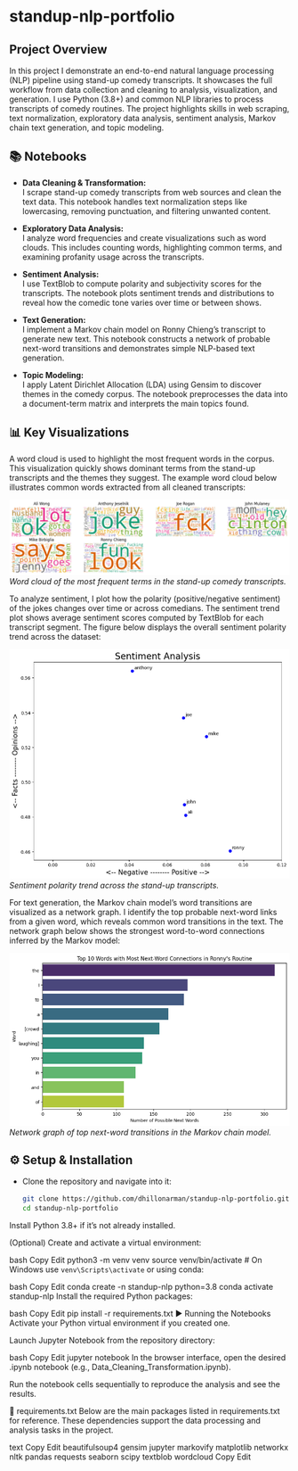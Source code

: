 # standup-nlp-portfolio

## Project Overview

In this project I demonstrate an end-to-end natural language processing (NLP) pipeline using stand-up comedy transcripts. It showcases the full workflow from data collection and cleaning to analysis, visualization, and generation. I use Python (3.8+) and common NLP libraries to process transcripts of comedy routines. The project highlights skills in web scraping, text normalization, exploratory data analysis, sentiment analysis, Markov chain text generation, and topic modeling.

## 📚 Notebooks

- **Data Cleaning & Transformation:**  
  I scrape stand-up comedy transcripts from web sources and clean the text data. This notebook handles text normalization steps like lowercasing, removing punctuation, and filtering unwanted content.

- **Exploratory Data Analysis:**  
  I analyze word frequencies and create visualizations such as word clouds. This includes counting words, highlighting common terms, and examining profanity usage across the transcripts.

- **Sentiment Analysis:**  
  I use TextBlob to compute polarity and subjectivity scores for the transcripts. The notebook plots sentiment trends and distributions to reveal how the comedic tone varies over time or between shows.

- **Text Generation:**  
  I implement a Markov chain model on Ronny Chieng’s transcript to generate new text. This notebook constructs a network of probable next-word transitions and demonstrates simple NLP-based text generation.

- **Topic Modeling:**  
  I apply Latent Dirichlet Allocation (LDA) using Gensim to discover themes in the comedy corpus. The notebook preprocesses the data into a document-term matrix and interprets the main topics found.

## 📊 Key Visualizations

A word cloud is used to highlight the most frequent words in the corpus. This visualization quickly shows dominant terms from the stand-up transcripts and the themes they suggest. The example word cloud below illustrates common words extracted from all cleaned transcripts:

![Word Cloud Example](images/wordcloud_example.png)  
*Word cloud of the most frequent terms in the stand-up comedy transcripts.*

To analyze sentiment, I plot how the polarity (positive/negative sentiment) of the jokes changes over time or across comedians. The sentiment trend plot shows average sentiment scores computed by TextBlob for each transcript segment. The figure below displays the overall sentiment polarity trend across the dataset:

![Sentiment Trend](images/sentiment_trend.png)  
*Sentiment polarity trend across the stand-up transcripts.*

For text generation, the Markov chain model’s word transitions are visualized as a network graph. I identify the top probable next-word links from a given word, which reveals common word transitions in the text. The network graph below shows the strongest word-to-word connections inferred by the Markov model:

![Markov Chain Network](images/markov_connections.png)  
*Network graph of top next-word transitions in the Markov chain model.*

## ⚙️ Setup & Installation

- Clone the repository and navigate into it:  
  ```bash
  git clone https://github.com/dhillonarman/standup-nlp-portfolio.git
  cd standup-nlp-portfolio
Install Python 3.8+ if it’s not already installed.

(Optional) Create and activate a virtual environment:

bash
Copy
Edit
python3 -m venv venv
source venv/bin/activate   # On Windows use `venv\Scripts\activate`
or using conda:

bash
Copy
Edit
conda create -n standup-nlp python=3.8
conda activate standup-nlp
Install the required Python packages:

bash
Copy
Edit
pip install -r requirements.txt
▶️ Running the Notebooks
Activate your Python virtual environment if you created one.

Launch Jupyter Notebook from the repository directory:

bash
Copy
Edit
jupyter notebook
In the browser interface, open the desired .ipynb notebook (e.g., Data_Cleaning_Transformation.ipynb).

Run the notebook cells sequentially to reproduce the analysis and see the results.

📜 requirements.txt
Below are the main packages listed in requirements.txt for reference. These dependencies support the data processing and analysis tasks in the project.

text
Copy
Edit
beautifulsoup4
gensim
jupyter
markovify
matplotlib
networkx
nltk
pandas
requests
seaborn
scipy
textblob
wordcloud
Copy
Edit
